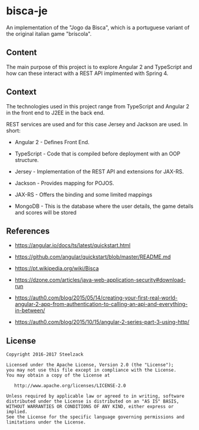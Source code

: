 # bisca-je
An implementation of the "Jogo da Bisca", which is a portuguese variant of the original italian game "bríscola".

## Content

The main purpose of this project is to explore Angular 2 and TypeScript and how can these interact with a REST API implmented with Spring 4.

## Context

The technologies used in this project range from TypeScript and Angular 2 in the front end to J2EE in the back end.

REST services are used and for this case Jersey and Jackson are used. In short:


* Angular 2 - Defines Front End.

* TypeScript - Code that is compiled before deployment with an OOP structure.

* Jersey - Implementation of the REST API and extensions for JAX-RS.

* Jackson - Provides mapping for POJOS.

* JAX-RS - Offers the binding and some limited mappings

* MongoDB - This is the database where the user details, the game details and scores will be stored


## References

* https://angular.io/docs/ts/latest/quickstart.html

* https://github.com/angular/quickstart/blob/master/README.md

* https://pt.wikipedia.org/wiki/Bisca

* https://dzone.com/articles/java-web-application-security#download-run

* https://auth0.com/blog/2015/05/14/creating-your-first-real-world-angular-2-app-from-authentication-to-calling-an-api-and-everything-in-between/

* https://auth0.com/blog/2015/10/15/angular-2-series-part-3-using-http/

## License

```
Copyright 2016-2017 Steelzack

Licensed under the Apache License, Version 2.0 (the "License");
you may not use this file except in compliance with the License.
You may obtain a copy of the License at

   http://www.apache.org/licenses/LICENSE-2.0

Unless required by applicable law or agreed to in writing, software
distributed under the License is distributed on an "AS IS" BASIS,
WITHOUT WARRANTIES OR CONDITIONS OF ANY KIND, either express or implied.
See the License for the specific language governing permissions and
limitations under the License.
```
